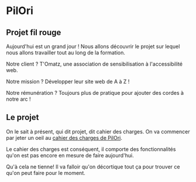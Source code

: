 # PilOri

## Projet fil rouge

Aujourd'hui est un grand jour ! Nous allons découvrir le projet sur lequel nous allons travailler tout au long de la formation. 

Notre client ? T'Omatz, une association de sensibilisation à l'accessibilité web. 

Notre mission ? Développer leur site web de A à Z !

Notre rémunération ? Toujours plus de pratique pour ajouter des cordes à notre arc ! 

## Le projet

On le sait à présent, qui dit projet, dit cahier des charges. On va commencer par jeter un oeil au [cahier des charges de PilOri](cdc.md).

Le cahier des charges est conséquent, il comporte des fonctionnalités qu'on est pas encore en mesure de faire aujourd'hui. 

Qu'à cela ne tienne! Il va falloir qu'on décortique tout ça pour trouver ce qu'on peut faire pour le moment.


